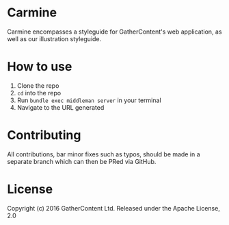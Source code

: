 # Carmine
Carmine encompasses a styleguide for GatherContent's web application, as well as our illustration styleguide.

# How to use
1. Clone the repo
2. `cd` into the repo
3. Run `bundle exec middleman server` in your terminal
4. Navigate to the URL generated

# Contributing
All contributions, bar minor fixes such as typos, should be made in a separate branch which can then be PRed via GitHub.

# License
Copyright (c) 2016 GatherContent Ltd. Released under the Apache License, 2.0